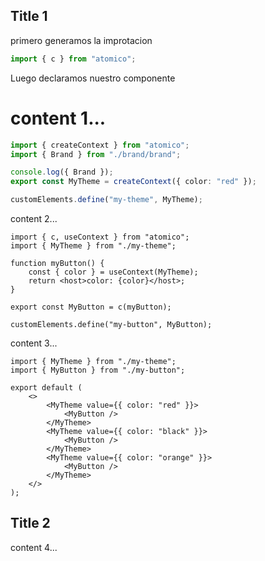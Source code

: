 ## Title 1

primero generamos la improtacion

```js imports
import { c } from "atomico";
```

Luego declaramos nuestro componente

# content 1...

```ts my-theme.ts
import { createContext } from "atomico";
import { Brand } from "./brand/brand";

console.log({ Brand });
export const MyTheme = createContext({ color: "red" });

customElements.define("my-theme", MyTheme);
```

content 2...

```tsx my-button.tsx
import { c, useContext } from "atomico";
import { MyTheme } from "./my-theme";

function myButton() {
	const { color } = useContext(MyTheme);
	return <host>color: {color}</host>;
}

export const MyButton = c(myButton);

customElements.define("my-button", MyButton);
```

content 3...

```tsx preview
import { MyTheme } from "./my-theme";
import { MyButton } from "./my-button";

export default (
	<>
		<MyTheme value={{ color: "red" }}>
			<MyButton />
		</MyTheme>
		<MyTheme value={{ color: "black" }}>
			<MyButton />
		</MyTheme>
		<MyTheme value={{ color: "orange" }}>
			<MyButton />
		</MyTheme>
	</>
);
```

## Title 2

content 4...
